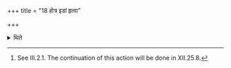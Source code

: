 +++
title = "18 होत्र इडां हृत्वा"

+++

<details><summary>थिते</summary>

18. Having brought the Iḍā (portion) to the Hotr̥[^1] while going towards the Havirdhāna (-shed) (the Adhvaryu) gives order (to the Maitrāvaruṇa): “Do you recite the invitatory verse (connected with the offering) for Vāya, for Indra-Vāyu.”  

[^1]: See III.2.1. The continuation of this action will be done in XII.25.8.  
</details>
